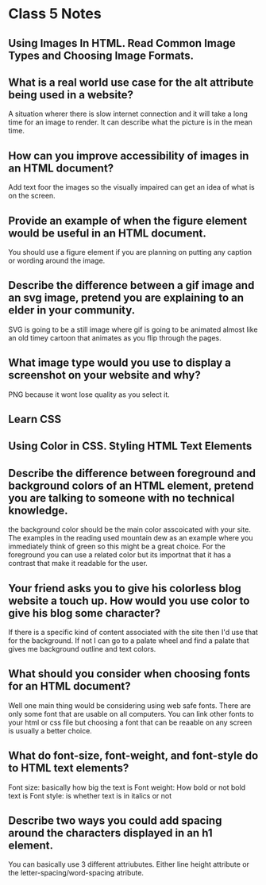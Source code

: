 # Class 5 Notes

## Using Images In HTML. Read Common Image Types and Choosing Image Formats.

## What is a real world use case for the alt attribute being used in a website?

A situation wherer there is slow internet connection and it will take a long time for an image to render. It can describe what the picture is in the mean time.

## How can you improve accessibility of images in an HTML document?

Add text foor the images so the visually impaired can get an idea of what is on the screen.

## Provide an example of when the figure element would be useful in an HTML document.

You should use a figure element if you are planning on putting any caption or wording around the image.

## Describe the difference between a gif image and an svg image, pretend you are explaining to an elder in your community.

SVG is going to be a still image where gif is going to be animated almost like an old timey cartoon that animates as you flip through the pages.

## What image type would you use to display a screenshot on your website and why?

PNG because it wont lose quality as you select it.

## Learn CSS

## Using Color in CSS. Styling HTML Text Elements

## Describe the difference between foreground and background colors of an HTML element, pretend you are talking to someone with no technical knowledge.

the background color should be the main color asscoicated with your site. The examples in the reading used mountain dew as an example where you immediately think of green so this might be a great choice. For the foreground you can use a related color but its importnat that it has a contrast that make it readable for the user.

## Your friend asks you to give his colorless blog website a touch up. How would you use color to give his blog some character?

If there is a specific kind of content associated with the site then I'd use that for the background. If not I can go to a palate wheel and find a palate that gives me background outline and text colors. 

## What should you consider when choosing fonts for an HTML document?

Well one main thing would be considering using web safe fonts. There are only some font that are usable on all computers. You can link other fonts to your html or css file but choosing a font that can be reaable on any screen is usually a better choice.

## What do font-size, font-weight, and font-style do to HTML text elements?

Font size: basically how big the text is
Font weight: How bold or not bold text is
Font style: is whether text is in italics or not



## Describe two ways you could add spacing around the characters displayed in an h1 element.

You can basically use 3 different attriubutes. Either line height attribute or the letter-spacing/word-spacing atribute.

